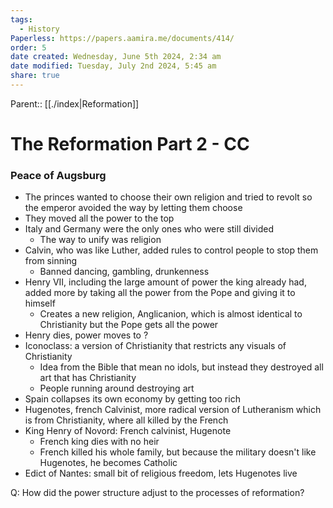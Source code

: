 ```yaml
---
tags:
  - History
Paperless: https://papers.aamira.me/documents/414/
order: 5
date created: Wednesday, June 5th 2024, 2:34 am
date modified: Tuesday, July 2nd 2024, 5:45 am
share: true
---
```


Parent:: [[./index|Reformation]]

# The Reformation Part 2 - CC

### Peace of Augsburg

- The princes wanted to choose their own religion and tried to revolt so the emperor avoided the way by letting them choose
- They moved all the power to the top
- Italy and Germany were the only ones who were still divided
  - The way to unify was religion
- Calvin, who was like Luther, added rules to control people to stop them from sinning
  - Banned dancing, gambling, drunkenness
- Henry VII, including the large amount of power the king already had, added more by taking all the power from the Pope and giving it to himself
  - Creates a new religion, Anglicanion, which is almost identical to Christianity but the Pope gets all the power
- Henry dies, power moves to ?
- Iconoclass: a version of Christianity that restricts any visuals of Christianity
  - Idea from the Bible that mean no idols, but instead they destroyed all art that has Christianity
  - People running around destroying art
- Spain collapses its own economy by getting too rich
- Hugenotes, french Calvinist, more radical version of Lutheranism which is from Christianity, where all killed by the French
- King Henry of Novord: French calvinist, Hugenote
  - French king dies with no heir
  - French killed his whole family, but because the military doesn't like Hugenotes, he becomes Catholic
- Edict of Nantes: small bit of religious freedom, lets Hugenotes live

Q: How did the power structure adjust to the processes of reformation?

